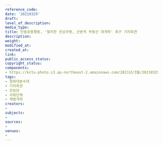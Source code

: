 ```yaml
---
reference_code: 
date: '20210329'
draft: 
level_of_description: 
media_type: 
title: 민중공동행동, '철저한 진상규명, 근본적 부동산 대개혁' 촉구 기자회견
description: 
weight: 
modified_at: 
created_at: 
link: 
public_access_status: 
copyright_status: 
components:
- https://kctu-photo.s3.ap-northeast-2.amazonaws.com/2021년/3월/20210329-민중공동행동,+'철저한+진상규명,+근본적+부동산+대개혁'+촉구+기자회견_청와대분수대_기자회견_진보당_사회단체_재벌개혁/_1DX0055.jpg
tags:
- 청와대분수대
- 기자회견
- 진보당
- 사회단체
- 재벌개혁
creators:
- 
subjects:
- 
sources:
- 
venues:
- 
---
```

